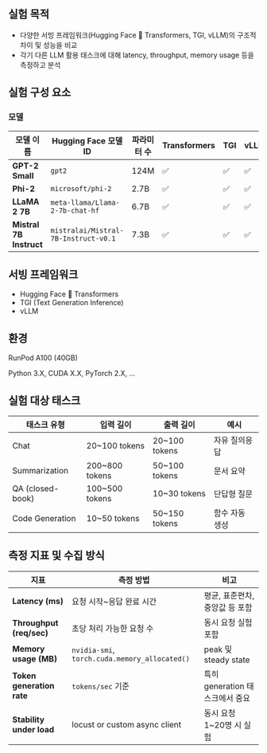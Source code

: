 ## 실험 목적

- 다양한 서빙 프레임워크(Hugging Face 🤗 Transformers, TGI, vLLM)의 구조적 차이 및 성능을 비교
- 각기 다른 LLM 활용 태스크에 대해 latency, throughput, memory usage 등을 측정하고 분석

## 실험 구성 요소

### 모델

| 모델 이름 | Hugging Face 모델 ID | 파라미터 수 | Transformers | TGI | vLLM |
| --- | --- | --- | --- | --- | --- |
| **GPT-2 Small** | `gpt2` | 124M | ✅ | ✅ | ✅ |
| **Phi-2** | `microsoft/phi-2` | 2.7B | ✅ | ✅ | ✅ |
| **LLaMA 2 7B** | `meta-llama/Llama-2-7b-chat-hf` | 6.7B | ✅ | ✅ | ✅ |
| **Mistral 7B Instruct** | `mistralai/Mistral-7B-Instruct-v0.1` | 7.3B | ✅ | ✅ | ✅ |

## 서빙 프레임워크

- Hugging Face 🤗 Transformers
- TGI (Text Generation Inference)
- vLLM

## 환경

RunPod A100 (40GB)

Python 3.X, CUDA X.X, PyTorch 2.X, …

## 실험 대상 태스크

| 태스크 유형 | 입력 길이 | 출력 길이 | 예시 |
| --- | --- | --- | --- |
| Chat | 20~100 tokens | 20~100 tokens | 자유 질의응답 |
| Summarization | 200~800 tokens | 50~100 tokens | 문서 요약 |
| QA (closed-book) | 100~500 tokens | 10~30 tokens | 단답형 질문 |
| Code Generation | 10~50 tokens | 50~150 tokens | 함수 자동 생성 |

## 측정 지표 및 수집 방식

| 지표 | 측정 방법 | 비고 |
| --- | --- | --- |
| **Latency (ms)** | 요청 시작~응답 완료 시간 | 평균, 표준편차, 중앙값 등 포함 |
| **Throughput (req/sec)** | 초당 처리 가능한 요청 수 | 동시 요청 실험 포함 |
| **Memory usage (MB)** | `nvidia-smi`, `torch.cuda.memory_allocated()` | peak 및 steady state |
| **Token generation rate** | `tokens/sec` 기준 | 특히 generation 태스크에서 중요 |
| **Stability under load** | locust or custom async client | 동시 요청 1~20명 시 실험 |
